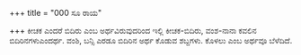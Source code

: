 +++
title = "000 ಸೂ ರಾಯ"

+++
ಕೀಚಕ ಎಂದರೆ ಬಿದಿರು ಎಂಬ ಅರ್ಥವಿರುವುದರಿಂದ ಇಲ್ಲಿ ಕೀಚಕ-ಬಿದಿರು, ವಂಶ-ನಾನಾ ಕವಲಿನ ಬಿದಿರಿನಗಳುಎಂದರ್ಥ. ವಂಶಿ, ಬನ್ಸಿ ಎರಡೂ ಬಿದಿರಿನ ಅರ್ಥ ಕೊಡುವ ಶಬ್ದಗಳು. ಕೊಳಲು ಎಂಬ ಅರ್ಥವೂ ಬೆಳೆದಿದೆ.